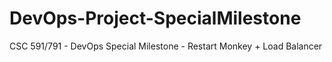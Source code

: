 # DevOps-Project-SpecialMilestone
CSC 591/791 - DevOps Special Milestone - Restart Monkey + Load Balancer
